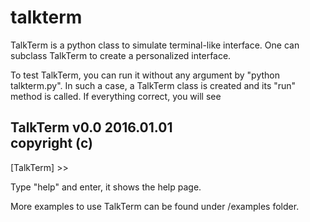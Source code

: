 # talkterm
TalkTerm is a python class to simulate terminal-like interface. One can subclass TalkTerm to create a personalized interface.

To test TalkTerm, you can run it without any argument by "python talkterm.py". In such a case, a TalkTerm class is created
and its "run" method is called. If everything correct, you will see

 TalkTerm v0.0 2016.01.01                                                                            
 copyright (c)                                                                                        
 ------------------------------------------------------------------------
 [TalkTerm] >> 

Type "help" and enter, it shows the help page.

More examples to use TalkTerm can be found under /examples folder.

